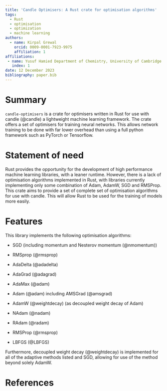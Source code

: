 ```yaml
---
title: 'Candle Optimisers: A Rust crate for optimisation algorithms'
tags:
  - Rust
  - optimisation
  - optimization
  - machine learning
authors:
  - name: Kirpal Grewal
    orcid: 0009-0001-7923-9975
    affiliation: 1
affiliations:
 - name: Yusuf Hamied Department of Chemistry, University of Cambridge
   index: 1
date: 12 December 2023
bibliography: paper.bib
---
```


# Summary

`candle-optimisers` is a crate for optimisers written in Rust for use with candle (@candle) a lightweight machine learning framework. The crate offers a set of
optimisers for training neural networks. This allows network training to be done with far lower overhead than using a full python framework such as PyTorch or Tensorflow.

# Statement of need

Rust provides the opportunity for the development of high performance machine learning libraries, with a leaner runtime. However, there is a lack of optimisation algorithms implemented in Rust,
with libraries currently implementing only some combination of Adam, AdamW, SGD and RMSProp.
This crate aims to provide a set of complete set of optimisation algorithms for use with candle.
This will allow Rust to be used for the training of models more easily.

# Features

This library implements the following optimisation algorithms:

* SGD (including momentum and Nesterov momentum (@nmomentum))

* RMSprop (@rmsprop)

* AdaDelta (@adadelta)

* AdaGrad (@adagrad)

* AdaMax (@adam)

* Adam (@adam) including AMSGrad (@amsgrad)

* AdamW (@weightdecay) (as decoupled weight decay of Adam)

* NAdam (@nadam)

* RAdam (@radam)

* RMSProp (@rmsprop)

* LBFGS (@LBFGS)

Furthermore, decoupled weight decay (@weightdecay) is implemented for all of the adaptive methods listed and SGD,
allowing for use of the method beyond solely AdamW.

# References